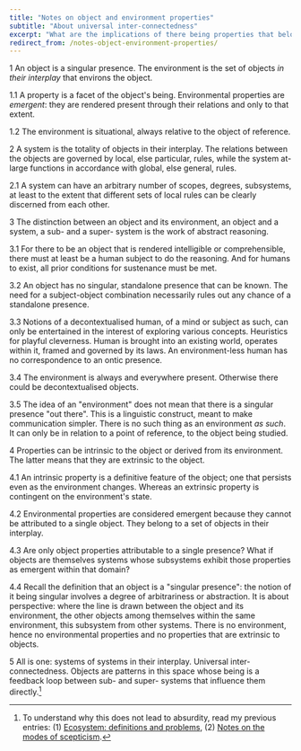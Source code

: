```yaml
---
title: "Notes on object and environment properties"
subtitle: "About universal inter-connectedness"
excerpt: "What are the implications of there being properties that belong to objects and to their environment?"
redirect_from: /notes-object-environment-properties/
---
```


1 An object is a singular presence.  The environment is the set of
objects _in their interplay_ that environs the object.

1.1 A property is a facet of the object's being.  Environmental
properties are _emergent_: they are rendered present through their
relations and only to that extent.

1.2 The environment is situational, always relative to the object of
reference.

2 A system is the totality of objects in their interplay.  The relations
between the objects are governed by local, else particular, rules, while
the system at-large functions in accordance with global, else general,
rules.

2.1 A system can have an arbitrary number of scopes, degrees,
subsystems, at least to the extent that different sets of local rules
can be clearly discerned from each other.

3 The distinction between an object and its environment, an object and
a system, a sub- and a super- system is the work of abstract reasoning.

3.1 For there to be an object that is rendered intelligible or
comprehensible, there must at least be a human subject to do the
reasoning.  And for humans to exist, all prior conditions for sustenance
must be met.

3.2 An object has no singular, standalone presence that can be known.
The need for a subject-object combination necessarily rules out any
chance of a standalone presence.

3.3 Notions of a decontextualised human, of a mind or subject as such,
can only be entertained in the interest of exploring various concepts.
Heuristics for playful cleverness.  Human is brought into an existing
world, operates within it, framed and governed by its laws.  An
environment-less human has no correspondence to an ontic presence.

3.4 The environment is always and everywhere present.  Otherwise there
could be decontextualised objects.

3.5 The idea of an "environment" does not mean that there is a singular
presence "out there".  This is a linguistic construct, meant to make
communication simpler.  There is no such thing as an environment _as
such_.  It can only be in relation to a point of reference, to the
object being studied.

4 Properties can be intrinsic to the object or derived from its
environment.  The latter means that they are extrinsic to the object.

4.1 An intrinsic property is a definitive feature of the object; one
that persists even as the environment changes.  Whereas an extrinsic
property is contingent on the environment's state.

4.2 Environmental properties are considered emergent because they
cannot be attributed to a single object.  They belong to a set of
objects in their interplay.

4.3 Are only object properties attributable to a single presence?  What
if objects are themselves systems whose subsystems exhibit those
properties as emergent within that domain?

4.4 Recall the definition that an object is a "singular presence": the
notion of it being singular involves a degree of arbitrariness or
abstraction.  It is about perspective: where the line is drawn between
the object and its environment, the other objects among themselves
within the same environment, this subsystem from other systems.  There
is no environment, hence no environmental properties and no properties
that are extrinsic to objects.

5 All is one: systems of systems in their interplay.  Universal
inter-connectedness.  Objects are patterns in this space whose being is
a feedback loop between sub- and super- systems that influence them
directly.[^NotAbsurd]

[^NotAbsurd]: To understand why this does not lead to absurdity, read my previous entries: (1) [Ecosystem: definitions and problems](https://protesilaos.com/ecosystem-definitions-problems/), (2) [Notes on the modes of scepticism](https://protesilaos.com/notes-modes-scepticism/).
